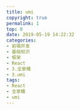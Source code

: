 ```yaml
---
title: umi
copyright: true
permalink: 1
top: 0
date: 2019-05-19 14:22:32
categories:
- 前端开发
- 基础知识
- 框架
- React
- 3.全家桶
- 3.umi
tags:
- React
- 全家桶
- umi
---
```

